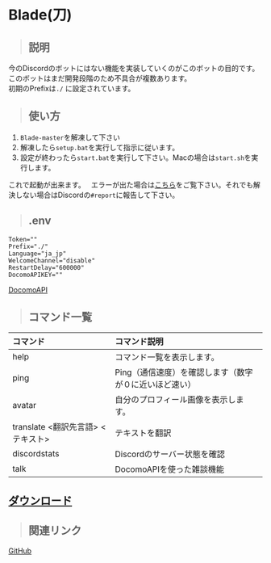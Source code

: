 # Blade(刀)
> ## 説明

今のDiscordのボットにはない機能を実装していくのがこのボットの目的です。   
このボットはまだ開発段階のため不具合が複数あります。  
初期のPrefixは`./` に設定されています。

> ## 使い方
1. `Blade-master`を解凍して下さい
1. 解凍したら`setup.bat`を実行して指示に従います。
1. 設定が終わったら`start.bat`を実行して下さい。Macの場合は`start.sh`を実行します。

これで起動が出来ます。  
エラーが出た場合は[こちら](https://djs-jpn.ga/help)をご覧下さい。それでも解決しない場合はDiscordの`#report`に報告して下さい。  
> ## .env
```
Token=""
Prefix="./" 
Language="ja_jp"
WelcomeChannel="disable"
RestartDelay="600000"
DocomoAPIKEY=""
```
[DocomoAPI](https://dev.smt.docomo.ne.jp/?p=docs.api.page&api_name=dialogue&p_name=api_1)

> ## コマンド一覧

| コマンド | コマンド説明 |
| :-- | :-- |
| help | コマンド一覧を表示します。 |
| ping | Ping（通信速度）を確認します（数字が０に近いほど速い） |
| avatar | 自分のプロフィール画像を表示します。|
| translate <翻訳先言語> <テキスト> | テキストを翻訳 |
| discordstats | Discordのサーバー状態を確認 |
| talk | DocomoAPIを使った雑談機能 |


## [ダウンロード](https://github.com/DJS-JPN/Blade)

> ## 関連リンク
[GitHub](https://github.com/DJS-JPN/Blade)
